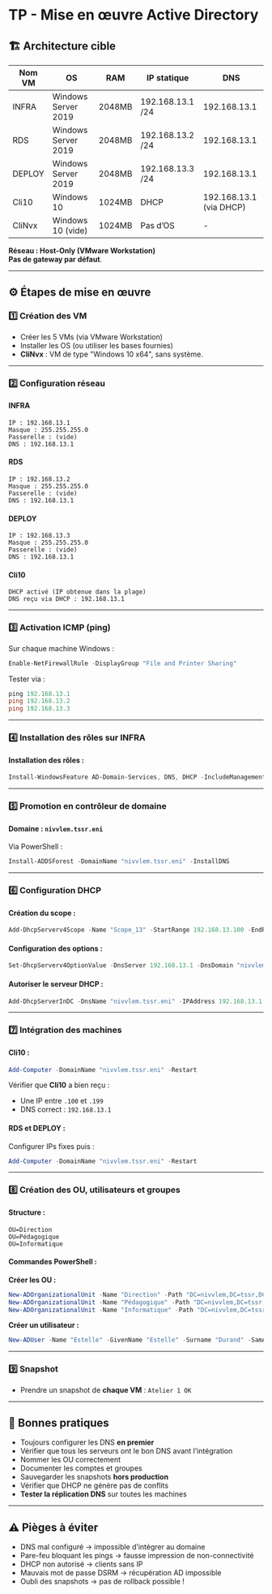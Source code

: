 # TP - Mise en œuvre Active Directory
## 🏗️ Architecture cible

| Nom VM | OS                  | RAM    | IP statique      | DNS                     |
| ------ | ------------------- | ------ | ---------------- | ----------------------- |
| INFRA  | Windows Server 2019 | 2048MB | 192.168.13.1 /24 | 192.168.13.1            |
| RDS    | Windows Server 2019 | 2048MB | 192.168.13.2 /24 | 192.168.13.1            |
| DEPLOY | Windows Server 2019 | 2048MB | 192.168.13.3 /24 | 192.168.13.1            |
| Cli10  | Windows 10          | 1024MB | DHCP             | 192.168.13.1 (via DHCP) |
| CliNvx | Windows 10 (vide)   | 1024MB | Pas d’OS         | -                       |

**Réseau : Host-Only (VMware Workstation)**  
**Pas de gateway par défaut**.

---

## ⚙️ Étapes de mise en œuvre

### 1️⃣ Création des VM

- Créer les 5 VMs (via VMware Workstation)
- Installer les OS (ou utiliser les bases fournies)
- **CliNvx** : VM de type "Windows 10 x64", sans système.

---

### 2️⃣ Configuration réseau

#### INFRA

```
IP : 192.168.13.1
Masque : 255.255.255.0
Passerelle : (vide)
DNS : 192.168.13.1
```

#### RDS

```
IP : 192.168.13.2
Masque : 255.255.255.0
Passerelle : (vide)
DNS : 192.168.13.1
```

#### DEPLOY

```
IP : 192.168.13.3
Masque : 255.255.255.0
Passerelle : (vide)
DNS : 192.168.13.1
```

#### Cli10

```
DHCP activé (IP obtenue dans la plage)
DNS reçu via DHCP : 192.168.13.1
```

---

### 3️⃣ Activation ICMP (ping)

Sur chaque machine Windows :

```powershell
Enable-NetFirewallRule -DisplayGroup "File and Printer Sharing"
```

Tester via :

```powershell
ping 192.168.13.1
ping 192.168.13.2
ping 192.168.13.3
```

---

### 4️⃣ Installation des rôles sur INFRA

#### Installation des rôles :

```powershell
Install-WindowsFeature AD-Domain-Services, DNS, DHCP -IncludeManagementTools
```

---

### 5️⃣ Promotion en contrôleur de domaine

#### Domaine : `nivvlem.tssr.eni`

Via PowerShell :

```powershell
Install-ADDSForest -DomainName "nivvlem.tssr.eni" -InstallDNS
```

---

### 6️⃣ Configuration DHCP

#### Création du scope :

```powershell
Add-DhcpServerv4Scope -Name "Scope_13" -StartRange 192.168.13.100 -EndRange 192.168.13.199 -SubnetMask 255.255.255.0
```

#### Configuration des options :

```powershell
Set-DhcpServerv4OptionValue -DnsServer 192.168.13.1 -DnsDomain "nivvlem.tssr.eni"
```

#### Autoriser le serveur DHCP :

```powershell
Add-DhcpServerInDC -DnsName "nivvlem.tssr.eni" -IPAddress 192.168.13.1
```

---

### 7️⃣ Intégration des machines

#### Cli10 :

```powershell
Add-Computer -DomainName "nivvlem.tssr.eni" -Restart
```

Vérifier que **Cli10** a bien reçu :  
- Une IP entre `.100` et `.199`  
- DNS correct : `192.168.13.1`

#### RDS et DEPLOY :

Configurer IPs fixes puis :

```powershell
Add-Computer -DomainName "nivvlem.tssr.eni" -Restart
```

---

### 8️⃣ Création des OU, utilisateurs et groupes

#### Structure :

```
OU=Direction
OU=Pédagogique
OU=Informatique
```

#### Commandes PowerShell :

**Créer les OU :**

```powershell
New-ADOrganizationalUnit -Name "Direction" -Path "DC=nivvlem,DC=tssr,DC=eni"
New-ADOrganizationalUnit -Name "Pédagogique" -Path "DC=nivvlem,DC=tssr,DC=eni"
New-ADOrganizationalUnit -Name "Informatique" -Path "DC=nivvlem,DC=tssr,DC=eni"
```

**Créer un utilisateur :**

```powershell
New-ADUser -Name "Estelle" -GivenName "Estelle" -Surname "Durand" -SamAccountName "estelle" -UserPrincipalName "estelle@nivvlem.tssr.eni" -Path "OU=Direction,DC=nivvlem,DC=tssr,DC=eni" -AccountPassword (ConvertTo-SecureString "P@ssw0rd!" -AsPlainText -Force) -Enabled $true
```

---

### 9️⃣ Snapshot

- Prendre un snapshot de **chaque VM** : `Atelier 1 OK`

---

## 📌 Bonnes pratiques

- Toujours configurer les DNS **en premier**
- Vérifier que tous les serveurs ont le bon DNS avant l’intégration
- Nommer les OU correctement
- Documenter les comptes et groupes
- Sauvegarder les snapshots **hors production**
- Vérifier que DHCP ne génère pas de conflits
- **Tester la réplication DNS** sur toutes les machines

---

## ⚠️ Pièges à éviter

- DNS mal configuré → impossible d’intégrer au domaine  
- Pare-feu bloquant les pings → fausse impression de non-connectivité  
- DHCP non autorisé → clients sans IP  
- Mauvais mot de passe DSRM → récupération AD impossible  
- Oubli des snapshots → pas de rollback possible !
